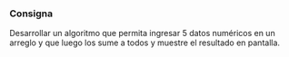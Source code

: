 ### Consigna 

Desarrollar un algoritmo que permita ingresar 5 datos numéricos en un arreglo y que luego los sume a todos y muestre el resultado en pantalla. 